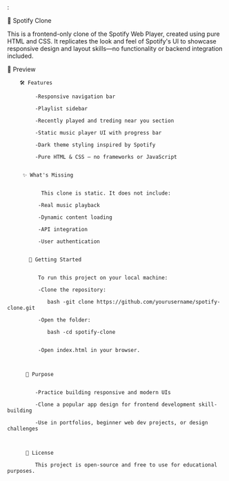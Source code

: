 :

🎵 Spotify Clone 
<br>

This is a frontend-only clone of the Spotify Web Player, created using pure HTML and CSS. It replicates the look and feel of Spotify's UI to showcase responsive design and layout skills—no functionality or backend integration included.


📸 Preview

        🛠️ Features

             -Responsive navigation bar

             -Playlist sidebar

             -Recently played and treding near you section 

             -Static music player UI with progress bar

             -Dark theme styling inspired by Spotify

             -Pure HTML & CSS — no frameworks or JavaScript
 

         ✨ What's Missing


               This clone is static. It does not include:

              -Real music playback

              -Dynamic content loading

              -API integration

              -User authentication


           🚀 Getting Started


              To run this project on your local machine:

              -Clone the repository:

                 bash -git clone https://github.com/yourusername/spotify-clone.git

              -Open the folder:

                 bash -cd spotify-clone


              -Open index.html in your browser.



          🎯 Purpose


             -Practice building responsive and modern UIs

             -Clone a popular app design for frontend development skill-building

             -Use in portfolios, beginner web dev projects, or design challenges



          📄 License

             This project is open-source and free to use for educational purposes.










